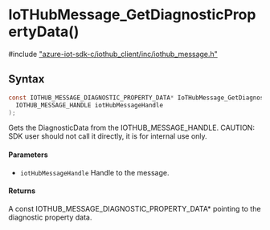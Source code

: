 # IoTHubMessage_GetDiagnosticPropertyData()

\#include ["azure-iot-sdk-c/iothub_client/inc/iothub_message.h"](../iot-c-ref-iothub-message-h.md)  

## Syntax

```C
const IOTHUB_MESSAGE_DIAGNOSTIC_PROPERTY_DATA* IoTHubMessage_GetDiagnosticPropertyData(
  IOTHUB_MESSAGE_HANDLE	iotHubMessageHandle
);

```

Gets the DiagnosticData from the IOTHUB_MESSAGE_HANDLE. CAUTION: SDK user should not call it directly, it is for internal use only.

#### Parameters
* `iotHubMessageHandle` Handle to the message.

#### Returns
A const IOTHUB_MESSAGE_DIAGNOSTIC_PROPERTY_DATA* pointing to the diagnostic property data.

